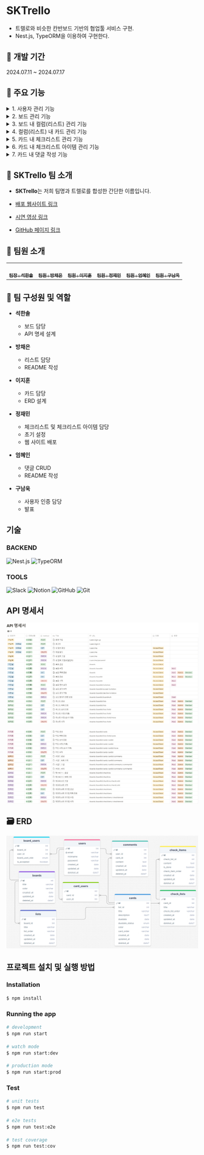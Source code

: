 # SKTrello

- 트렐로와 비슷한 칸반보드 기반의 협업툴 서비스 구현.
- Nest.js, TypeORM을 이용하여 구현한다.

## 👋 개발 기간

2024.07.11 ~ 2024.07.17

## 📌 주요 기능

<details>
  <summary>1. 사용자 관리 기능</summary>
  <div markdown="1">
    <ul>
      <li>회원 가입 : 사용자는 이메일과 비밀번호, 비밀번호 확인, 사용자 닉네임을 입력하여 회원 가입 할 수 있습니다.</li>
      <li>로그인 : 회원 가입에 성공한 사용자는 이메일과 비밀번호를 통하여 로그인 할 수 있습니다.</li>
      <li>회원 정보 조회 : 로그인한 사용자는 본인의 회원 정보를 조회할 수 있습니다.</li>
      <li>회원 정보 수정 : 로그인한 사용자는 본인의 회원 정보를 수정할 수 있습니다.</li>
      <li>회원 비밀번호 수정 : 로그인한 사용자는 본인의 비밀번호를 수정할 수 있습니다.</li>
      <li>회원 탈퇴 : 로그인한 사용자는 회원 탈퇴할 수 있습니다.</li>
    </ul>
  </div>
</details>

<details>
  <summary>2. 보드 관리 기능</summary>
  <div markdown="2">
    <ul>
      <li>보드 생성 : 로그인한 사용자는 보드를 생성할 수 있습니다.</li>
      <li>보드 목록 조회 : 호스트는 보드의 목록을 조회할 수 있습니다.</li>
      <li>보드 상세 조회 : 호스트, 어드민, 멤버는 보드의 목록을 상세 조회할 수 있습니다.</li>
      <li>보드 수정 : 호스트, 어드민, 멤버는 보드를 수정할 수 있습니다.</li>
      <li>보드 삭제 : 호스트는 보드를 삭제할 수 있습니다.</li>
      <li>보드 멤버 초대 : 호스트는 보드에 멤버를 초대할 수 있습니다.</li>
      <li>보드 초대 수락 : 로그인한 사용자는 보드에서 초대를 수락할 수 있습니다.</li>
      <li>보드 초대 거절 : 로그인한 사용자는 보드에서 초대를 거절할수 있습니다.</li>
      <li>보드 참여자 권한 변경 : 호스트는 보드의 참여자 권한을 변경할 수 있습니다.</li>
    </ul>
  </div>
</details>

<details>
  <summary>3. 보드 내 컬럼(리스트) 관리 기능</summary>
  <div markdown="3">
    <ul>
      <li>리스트 생성 : 호스트, 어드민, 멤버는 리스트를 생성할 수 있습니다.</li>
      <li>리스트 목록 조회 : 호스트, 어드민, 멤버는 리스트의 목록을 조회할 수 있습니다.</li>
      <li>리스트 상세 조회 : 호스트, 어드민, 멤버는 리스트의 목록을 상세 조회할 수 있습니다.</li>
      <li>리스트 이름 수정 : 호스트, 어드민, 멤버는 리스트의 이름을 수정할 수 있습니다.</li>
      <li>리스트 순서 이동 : 호스트, 어드민, 멤버는 리스트의 순서를 이동할 수 있습니다.</li>
      <li>리스트 삭제 : 호스트, 어드민, 멤버는 리스트를 삭제할 수 있습니다.</li>
    </ul>
  </div>
</details>

<details>
  <summary>4. 컬럼(리스트) 내 카드 관리 기능</summary>
  <div markdown="4">
    <ul>
      <li>카드 생성 : 호스트, 어드민, 멤버는 카드를 생성할 수 있습니다.</li>
      <li>카드 목록 조회 : 호스트, 어드민, 멤버는 카드의 목록을 조회할 수 있습니다.</li>
      <li>카드 상세 조회 : 호스트, 어드민, 멤버는 카드의 목록을 상세 조회할 수 있습니다.</li>
      <li>카드 이름 수정 : 호스트, 어드민, 멤버는 카드의 이름을 수정할 수 있습니다.</li>
      <li>카드 순서 이동 : 호스트, 어드민, 멤버는 카드의 순서를 이동할 수 있습니다.</li>
      <li>카드 삭제 : 호스트, 어드민, 멤버는 카드를 삭제할 수 있습니다.</li>
    </ul>
  </div>
</details>

<details>
  <summary>5. 카드 내 체크리스트 관리 기능</summary>
  <div markdown="5">
    <ul>
      <li>체크리스트 생성 : 호스트, 어드민, 멤버는 체크리스트를 생성할 수 있습니다.</li>
      <li>체크리스트 목록 조회 : 호스트, 어드민, 멤버는 카드 내 체크리스트를 모두 조회할 수 있습니다.</li>
      <li>체크리스트 상세 조회 : 호스트, 어드민, 멤버는 특정 체크리스트를 조회할 수 있습니다.</li>
      <li>체크리스트 수정 : 호스트, 어드민, 멤버는 체크리스트를 수정할 수 있습니다.</li>
      <li>체크리스트 위치 이동 : 호스트, 어드민, 멤버는 체크리스트의 위치를 이동할 수 있습니다.</li>
      <li>다른 카드로 체크리스트 이동 : 호스트, 어드민, 멤버는 다른 카드로 체크리스트를 이동할 수 있습니다.</li>
      <li>체크리스트 삭제 : 호스트, 어드민, 멤버는 체크리스트를 삭제할 수 있습니다.</li>
    </ul>
  </div>
</details>

<details>
  <summary>6. 카드 내 체크리스트 아이템 관리 기능</summary>
  <div markdown="6">
    <ul>
      <li>체크리스트 아이템 생성 : 호스트, 어드민, 멤버는 체크리스트 아이템을 생성할 수 있습니다.</li>
      <li>체크리스트 아이템 목록 조회 : 호스트, 어드민, 멤버는 체크리스트 내 아이템을 모두 조회할 수 있습니다.</li>
      <li>체크리스트 아이템 상세 조회 : 호스트, 어드민, 멤버는 체크리스트 아이템을 상세 조회할 수 있습니다.</li>
      <li>체크리스트 아이템 수정 : 호스트, 어드민, 멤버는 체크리스트 아이템을 수정할 수 있습니다.</li>
      <li>체크리스트 내 아이템 이동 : 호스트, 어드민, 멤버는 체크리스트 내의 아이템 순서를 이동할 수 있습니다.</li>
      <li>다른 체크리스트로 아이템 이동 : 호스트, 어드민, 멤버는 다른 체크리스트로 아이템을 이동할 수 있습니다.</li>
      <li>체크리스트 아이템 삭제 : 호스트, 어드민, 멤버는 체크리스트 아이템을 삭제할 수 있습니다.</li>
    </ul>
  </div>
</details>

<details>
  <summary>7. 카드 내 댓글 작성 기능</summary>
  <div markdown="7">
    <ul>
      <li>댓글 생성 : 로그인한 사용자는 댓글을 생성할 수 있습니다.</li>
      <li>댓글 목록 조회 : 호스트, 어드민, 멤버는 댓글의 목록을 조회할 수 있습니다.</li>
      <li>댓글 수정 : 로그인한 사용자는 댓글을 수정할 수 있습니다.</li>
      <li>댓글 삭제 : 로그인한 사용자는 댓글을 삭제할 수 있습니다.</li>
    </ul>
  </div>
</details>

## 👋 SKTrello 팀 소개

- **SKTrello**는 저희 팀명과 트렐로를 합성한 간단한 이름입니다.

- [배포 웹사이트 링크](https://devjeam.shop/api-docs/)
- [시연 영상 링크](https://youtu.be/M6XahVm7m2w)
- [GitHub 페이지 링크](https://github.com/devJaem/sktrello)

## 👋 팀원 소개

<table>
  <tbody>
    <tr>
      <td align="center"><a href="https://github.com/CDR4733"><img src="https://avatars.githubusercontent.com/u/166963977?v=4" width="100px;" alt=""/><br /><sub><b> 팀장 : 석한솔 </b></sub></a><br /></td>
      <td align="center"><a href="https://github.com/xszvvfm"><img src="https://avatars.githubusercontent.com/u/161733851?v=4" width="100px;" alt=""/><br /><sub><b> 팀원 : 방채은 </b></sub></a><br /></td>
      <td align="center"><a href="https://github.com/dokidokitiger"><img src="https://avatars.githubusercontent.com/u/155073832?v=4" width="100px;" alt=""/><br /><sub><b> 팀원 : 이지훈 </b></sub></a><br /></td>
      <td align="center"><a href="https://github.com/devJaem"><img src="https://avatars.githubusercontent.com/u/125876896?v=4" width="100px;" alt=""/><br /><sub><b> 팀원 : 정재민 </b></sub></a><br /></td>
      <td align="center"><a href="https://github.com/Eomhyein"><img src="https://avatars.githubusercontent.com/u/26666131?v=44" width="100px;" alt=""/><br /><sub><b> 팀원 : 엄혜인 </b></sub></a><br /></td>
      <td align="center"><a href="https://github.com/9r3dflam3"><img src="https://avatars.githubusercontent.com/u/167046779?v=4" width="100px;" alt=""/><br /><sub><b> 팀원 : 구남욱 </b></sub></a><br /></td>
    </tr>
  </tbody>
</table>

## 👥 팀 구성원 및 역할

- **석한솔**

  - 보드 담당
  - API 명세 설계

- **방채은**

  - 리스트 담당
  - README 작성

- **이지훈**

  - 카드 담당
  - ERD 설계

- **정재민**

  - 체크리스트 및 체크리스트 아이템 담당
  - 초기 설정
  - 웹 사이트 배포

- **엄혜인**

  - 댓글 CRUD
  - README 작성

- **구남욱**

  - 사용자 인증 담당
  - 발표

## 기술

### BACKEND

![Nest.js](https://img.shields.io/badge/nest.js-E0234E?style=for-the-badge&logo=Nest.js.js&logoColor=white)
![TypeORM](https://img.shields.io/badge/typeorm-262627?style=for-the-badge&logo=typeorm&logoColor=white)

### TOOLS

![Slack](https://img.shields.io/badge/Slack-4A154B?style=for-the-badge&logo=Slack&logoColor=white) ![Notion](https://img.shields.io/badge/Notion-000000?style=for-the-badge&logo=Notion&logoColor=white) ![GitHub](https://img.shields.io/badge/github-181717?style=for-the-badge&logo=github&logoColor=white) ![Git](https://img.shields.io/badge/git-F05032?style=for-the-badge&logo=git&logoColor=white)

## API 명세서

![Alt text](/docs/API%20명세서1.png)

![Alt text](/docs/API%20명세서2.png)

## 🗃 ERD

![Alt text](/docs/ERD%20최종.png)

## 프로젝트 설치 및 실행 방법

### Installation

```bash
$ npm install
```

### Running the app

```bash
# development
$ npm run start

# watch mode
$ npm run start:dev

# production mode
$ npm run start:prod
```

### Test

```bash
# unit tests
$ npm run test

# e2e tests
$ npm run test:e2e

# test coverage
$ npm run test:cov
```
